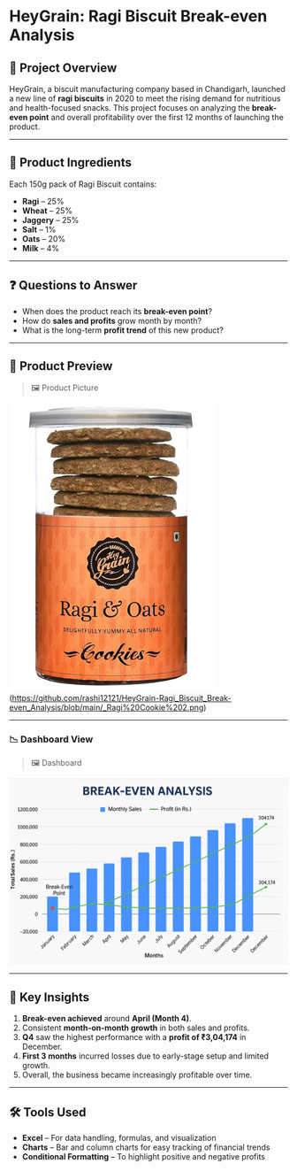 # HeyGrain: Ragi Biscuit Break-even Analysis

## 📘 Project Overview
HeyGrain, a biscuit manufacturing company based in Chandigarh, launched a new line of **ragi biscuits** in 2020 to meet the rising demand for nutritious and health-focused snacks. This project focuses on analyzing the **break-even point** and overall profitability over the first 12 months of launching the product.

---



## 🧾 Product Ingredients

Each 150g pack of Ragi Biscuit contains:
- **Ragi** – 25%
- **Wheat** – 25%
- **Jaggery** – 25%
- **Salt** – 1%
- **Oats** – 20%
- **Milk** – 4%

---

## ❓ Questions to Answer

- When does the product reach its **break-even point**?
- How do **sales and profits** grow month by month?
- What is the long-term **profit trend** of this new product?

---

## 📸 Product Preview

> 🖼️ Product Picture

![Ragi Biscuit](https://github.com/rashi12121/HeyGrain-Ragi_Biscuit_Break-even_Analysis/blob/main/_Ragi%20Cookie%201.png)
(https://github.com/rashi12121/HeyGrain-Ragi_Biscuit_Break-even_Analysis/blob/main/_Ragi%20Cookie%202.png)

---


### 📉 Dashboard View

> 🖼️ Dashboard

![Break-even Dashboard](https://github.com/rashi12121/HeyGrain-Ragi_Biscuit_Break-even_Analysis/blob/main/Break-even%20analysis%20dashboard.png)



---

## 🔑 Key Insights

1. **Break-even achieved** around **April (Month 4)**.
2. Consistent **month-on-month growth** in both sales and profits.
3. **Q4** saw the highest performance with a **profit of ₹3,04,174** in December.
4. **First 3 months** incurred losses due to early-stage setup and limited growth.
5. Overall, the business became increasingly profitable over time.

---

## 🛠️ Tools Used

- **Excel** – For data handling, formulas, and visualization
- **Charts** – Bar and column charts for easy tracking of financial trends
- **Conditional Formatting** – To highlight positive and negative profits




